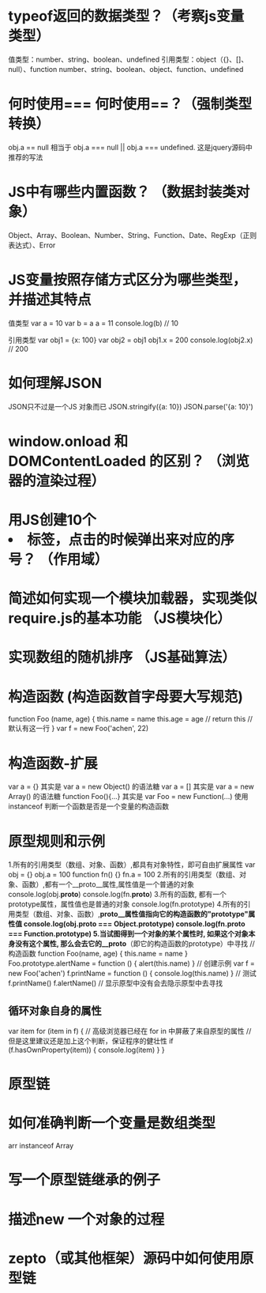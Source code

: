 # typeof返回的数据类型？（考察js变量类型）
值类型：number、string、boolean、undefined
引用类型：object（{}、[]、null）、function
number、string、boolean、object、function、undefined

# 何时使用=== 何时使用==？（强制类型转换）
obj.a == null 相当于 obj.a === null || obj.a === undefined. 这是jquery源码中推荐的写法

# JS中有哪些内置函数？ （数据封装类对象）
Object、Array、Boolean、Number、String、Function、Date、RegExp（正则表达式）、Error

# JS变量按照存储方式区分为哪些类型，并描述其特点
值类型
var a = 10
var b = a 
a = 11
console.log(b)          // 10

引用类型
var obj1 = {x: 100}
var obj2 = obj1
obj1.x = 200
console.log(obj2.x)     // 200

# 如何理解JSON
JSON只不过是一个JS 对象而已
JSON.stringify({a: 10})
JSON.parse('{a: 10}')


# window.onload 和 DOMContentLoaded 的区别？ （浏览器的渲染过程）

# 用JS创建10个 <li> 标签，点击的时候弹出来对应的序号？ （作用域）

# 简述如何实现一个模块加载器，实现类似require.js的基本功能 （JS模块化）

# 实现数组的随机排序 （JS基础算法）

# 构造函数 (构造函数首字母要大写规范)
function Foo (name, age) {
    this.name = name
    this.age = age
    //  return this  // 默认有这一行
}
var f = new Foo('achen', 22)

# 构造函数-扩展
var a = {} 其实是 var a = new Object() 的语法糖
var a = [] 其实是 var a = new Array() 的语法糖
function Foo(){...} 其实是 var Foo = new Function(...)
使用 instanceof 判断一个函数是否是一个变量的构造函数

# 原型规则和示例
1.所有的引用类型（数组、对象、函数）,都具有对象特性，即可自由扩展属性
var obj = {}  obj.a = 100
function fn() {}  fn.a = 100
2.所有的引用类型（数组、对象、函数）,都有一个__proto__属性,属性值是一个普通的对象
console.log(obj.__proto__)
console.log(fn.__proto__)
3.所有的函数, 都有一个prototype属性，属性值也是普通的对象
console.log(fn.prototype)
4.所有的引用类型（数组、对象、函数）,__proto__属性值指向它的构造函数的"prototype"属性值
console.log(obj.__proto__ === Object.prototype)
console.log(fn.__proto__ === Function.prototype)
5.当试图得到一个对象的某个属性时, 如果这个对象本身没有这个属性, 那么会去它的__proto__（即它的构造函数的prototype）中寻找
//  构造函数
function Foo(name, age) {
    this.name = name
}
Foo.prototype.alertName = function () {
    alert(this.name)
}
//  创建示例
var f = new Foo('achen')
f.printName = function () {
    console.log(this.name)
}
//  测试
f.printName()
f.alertName()   //  显示原型中没有会去隐示原型中去寻找

## 循环对象自身的属性
var item
for (item in f) {
    //  高级浏览器已经在 for in 中屏蔽了来自原型的属性
    //  但是这里建议还是加上这个判断，保证程序的健壮性
    if (f.hasOwnProperty(item)) {
        console.log(item)
    }
}

# 原型链


# 如何准确判断一个变量是数组类型
arr instanceof Array

# 写一个原型链继承的例子

# 描述new 一个对象的过程

# zepto（或其他框架）源码中如何使用原型链


